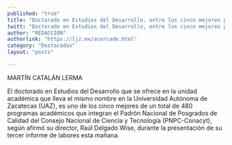 ```yaml
---
published: "true"
title: "Doctorado en Estudios del Desarrollo, entre los cinco mejores programas del Padrón Nacional de Posgrados de Calidad"
twitt: "Doctorado en Estudios del Desarrollo, entre los cinco mejores programas del Padrón Nacional de Posgrados de Calidad"
author: "REDACCION"
authorlink: "https://ljz.mx/acercade.html"
category: "Destacadas"
layout: "posts"

---
```



  MARTÍN CATALÁN LERMA



  El doctorado en Estudios del Desarrollo que se ofrece en la unidad académica que lleva el mismo nombre en la Universidad Autónoma de Zacatecas (UAZ), es uno de los cinco mejores de un total de 480 programas académicos que integran el Padrón Nacional de Posgrados de Calidad del Consejo Nacional de Ciencia y Tecnología (PNPC-Conacyt), según afirmó su director, Raúl Delgado Wise, durante la presentación de su tercer informe de labores esta mañana.



   

